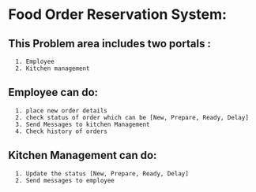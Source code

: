 # Food Order Reservation System:

## This Problem area includes two portals :
      1. Employee
      2. Kitchen management 
      
## Employee can do:
      1. place new order details
      2. check status of order which can be [New, Prepare, Ready, Delay]
      3. Send Messages to kitchen Management
      4. Check history of orders

## Kitchen Management can do:
      1. Update the status [New, Prepare, Ready, Delay]
      2. Send messages to employee

